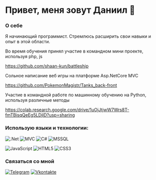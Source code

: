 # Привет, меня зовут Даниил :wave:


### О себе
Я начинающий программист. Стремлюсь расширить свои навыки и опыт в этой области.

Во время обучения принял участие в командном мини проекте, используя php, js

https://github.com/shaan-kun/battleship

Сольное написание веб игры на платформе Asp.NetCore MVC

https://github.com/PokemonMagistr/Tanks_back-front

Участие в командной работе по машинному обучению на Python, используя различные методы

https://colab.research.google.com/drive/1uOjJtjwW7Wrs8T-fmTBisqQeEg5LDjID?usp=sharing

### Использую языки и технологии:
![.Net](https://img.shields.io/badge/-Framework-090909?style=for-the-badge&logo=.Net&logoColor=E5D3FF)
![MVC](https://img.shields.io/badge/-MVC-090909?style=for-the-badge&logo=.net&logoColor=white)
![C#](https://img.shields.io/badge/-C%23-090909?style=for-the-badge&logo=C%23&logoColor=676EFC)
![MSSQL](https://img.shields.io/badge/-MSSQL-090909?style=for-the-badge&logo=microsoft-sql-server&logoColor=CC2927)

![JavaScript](https://img.shields.io/badge/-JavaScript-090909?style=for-the-badge&logo=JavaScript&logoColor=E9D54D)
![HTML5](https://img.shields.io/badge/-HTML5-090909?style=for-the-badge&logo=HTML5&logoColor=EB440B)
![CSS3](https://img.shields.io/badge/-CSS3-090909?style=for-the-badge&logo=css3&logoColor=366AEB)

### Связаться со мной
[![Telegram](https://img.shields.io/badge/-Telegram-090909?style=for-the-badge&logo=telegram&logoColor=27A0D9)](https://t.me/isonlyalone)
[![Vkontakte](https://img.shields.io/badge/-Vkontakte-090909?style=for-the-badge&logo=Vk&logoColor=4F7DB3)](https://vk.com/denixru)

